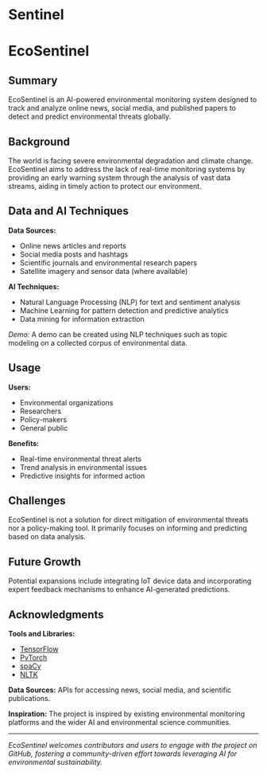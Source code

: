 # Sentinel
# EcoSentinel

## Summary
EcoSentinel is an AI-powered environmental monitoring system designed to track and analyze online news, social media, and published papers to detect and predict environmental threats globally.

## Background
The world is facing severe environmental degradation and climate change. EcoSentinel aims to address the lack of real-time monitoring systems by providing an early warning system through the analysis of vast data streams, aiding in timely action to protect our environment.

## Data and AI Techniques
**Data Sources:**
- Online news articles and reports
- Social media posts and hashtags
- Scientific journals and environmental research papers
- Satellite imagery and sensor data (where available)

**AI Techniques:**
- Natural Language Processing (NLP) for text and sentiment analysis
- Machine Learning for pattern detection and predictive analytics
- Data mining for information extraction

*Demo:*
A demo can be created using NLP techniques such as topic modeling on a collected corpus of environmental data.

## Usage
**Users:**
- Environmental organizations
- Researchers
- Policy-makers
- General public

**Benefits:**
- Real-time environmental threat alerts
- Trend analysis in environmental issues
- Predictive insights for informed action

## Challenges
EcoSentinel is not a solution for direct mitigation of environmental threats nor a policy-making tool. It primarily focuses on informing and predicting based on data analysis.

## Future Growth
Potential expansions include integrating IoT device data and incorporating expert feedback mechanisms to enhance AI-generated predictions.

## Acknowledgments
**Tools and Libraries:**
- [TensorFlow](https://www.tensorflow.org/)
- [PyTorch](https://pytorch.org/)
- [spaCy](https://spacy.io/)
- [NLTK](https://www.nltk.org/)

**Data Sources:**
APIs for accessing news, social media, and scientific publications.

**Inspiration:**
The project is inspired by existing environmental monitoring platforms and the wider AI and environmental science communities.

---

*EcoSentinel welcomes contributors and users to engage with the project on GitHub, fostering a community-driven effort towards leveraging AI for environmental sustainability.*
